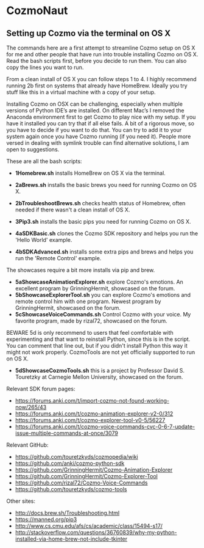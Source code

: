 # CozmoNaut

## Setting up Cozmo via the terminal on OS X

The commands here are a first attempt to streamline Cozmo setup on OS X
for me and other people that have run into trouble installing Cozmo on
OS X. Read the bash scripts first, before you decide to run them. You
can also copy the lines you want to run.

From a clean install of OS X you can follow steps 1 to 4. I highly
recommend running 2b first on systems that already have HomeBrew.
Ideally you try stuff like this in a virtual machine with a copy of
your setup.

Installing Cozmo on OSX can be challenging, especially when multiple versions of Python IDE’s are installed. 
On different Mac’s I removed the Anaconda environment first to get Cozmo to play nice with my setup. 
If you have it installed you can try that if all else fails.  A bit of a rigorous move, so you have to decide 
if you want to do that. You can try to add it to your system again once you have Cozmo running (if you need it). 
People more versed in dealing with symlink trouble can find alternative solutions, I am open to suggestions.

These are all the bash scripts:

* __1Homebrew.sh__ installs HomeBrew on OS X via the terminal.

* __2aBrews.sh__ installs the basic brews you need for running Cozmo on OS X.
* __2bTroubleshootBrews.sh__ checks health status of Homebrew, often needed if there wasn't a clean install of OS X.
* __3Pip3.sh__ installs the basic pips you need for running Cozmo on OS X.

* __4aSDKBasic.sh__ clones the Cozmo SDK repository and helps you run the 'Hello World' example.
* __4bSDKAdvanced.sh__ installs some extra pips and brews and helps you run the 'Remote Control' example.


The showcases require a bit more installs via pip and brew. 
* __5aShowcaseAnimationExplorer.sh__ explore Cozmo's emotions. An excellent program by GrinningHermit, showcased on the forum.
* __5bShowcaseExplorerTool.sh__ you can explore Cozmo's emotions and remote control him with one program. Newest program by GrinningHermit, showcased on the forum.
* __5cShowcaseVoiceCommands.sh__ Control Cozmo with your voice. My favorite program, made by rizal72, showcased on the forum.


BEWARE 5d is only recommend to users that feel comfortable with experimenting and that want to reinstall Python, since this is in the script. 
You can comment that line out, but if you didn't install Python this way it might not work properly. CozmoTools are not
yet officially supported to run on OS X.
* __5dShowcaseCozmoTools.sh__ this is a project by Professor David S. Touretzky at Carnegie Mellon University, showcased on the forum.

Relevant SDK forum pages:

- https://forums.anki.com/t/import-cozmo-not-found-working-now/265/43 
- https://forums.anki.com/t/cozmo-animation-explorer-v2-0/312
- https://forums.anki.com/t/cozmo-explorer-tool-v0-5/56227
- https://forums.anki.com/t/cozmo-voice-commands-cvc-0-6-7-update-issue-multiple-commands-at-once/3079


Relevant GitHub:

- https://github.com/touretzkyds/cozmopedia/wiki
- https://github.com/anki/cozmo-python-sdk
- https://github.com/GrinningHermit/Cozmo-Animation-Explorer
- https://github.com/GrinningHermit/Cozmo-Explorer-Tool
- https://github.com/rizal72/Cozmo-Voice-Commands
- https://github.com/touretzkyds/cozmo-tools


Other sites:

- http://docs.brew.sh/Troubleshooting.html
- https://manned.org/pip3
- http://www.cs.cmu.edu/afs/cs/academic/class/15494-s17/
- http://stackoverflow.com/questions/36760839/why-my-python-installed-via-home-brew-not-include-tkinter

